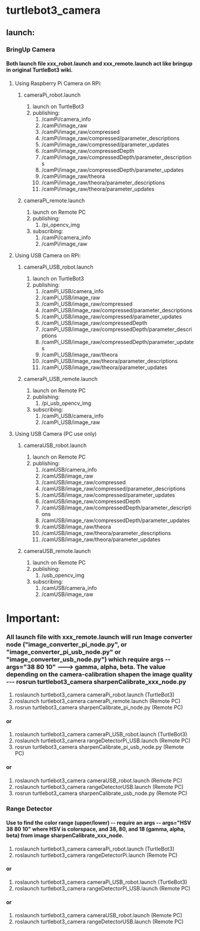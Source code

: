 # turtlebot3_camera

## launch:
### BringUp Camera
#### Both launch file xxx_robot.launch and xxx_remote.launch act like bringup in original TurtleBot3 wiki.
1.  Using Raspberry Pi Camera on RPi:
    1.  cameraPi_robot.launch
        1.  launch on TurtleBot3
        2.  publishing:
            1.  /camPi/camera_info
            2.  /camPi/image_raw
            3.  /camPi/image_raw/compressed
            4.  /camPi/image_raw/compressed/parameter_descriptions
            5.  /camPi/image_raw/compressed/parameter_updates
            6.  /camPi/image_raw/compressedDepth
            7.  /camPi/image_raw/compressedDepth/parameter_descriptions
            8.  /camPi/image_raw/compressedDepth/parameter_updates
            9.  /camPi/image_raw/theora
            10. /camPi/image_raw/theora/parameter_descriptions
            11. /camPi/image_raw/theora/parameter_updates

    2.  cameraPi_remote.launch
        1.  launch on Remote PC
        2.  publishing:
            1.  /pi_opencv_img
        3.  subscribing:
            1.  /camPi/camera_info
            2.  /camPi/image_raw

2.  Using USB Camera on RPi:
    1.  cameraPi_USB_robot.launch
        1.  launch on TurtleBot3
        2.  publishing:
            1.  /camPi_USB/camera_info
            2.  /camPi_USB/image_raw
            3.  /camPi_USB/image_raw/compressed
            4.  /camPi_USB/image_raw/compressed/parameter_descriptions
            5.  /camPi_USB/image_raw/compressed/parameter_updates
            6.  /camPi_USB/image_raw/compressedDepth
            7.  /camPi_USB/image_raw/compressedDepth/parameter_descriptions
            8.  /camPi_USB/image_raw/compressedDepth/parameter_updates
            9.  /camPi_USB/image_raw/theora
            10. /camPi_USB/image_raw/theora/parameter_descriptions
            11. /camPi_USB/image_raw/theora/parameter_updates

    2.  cameraPi_USB_remote.launch
        1.  launch on Remote PC
        2.  publishing:
            1.  /pi_usb_opencv_img
        3.  subscribing:
            1.  /camPi_USB/camera_info
            2.  /camPi_USB/image_raw

3.  Using USB Camera (PC use only)
    1.  cameraUSB_robot.launch
        1.  launch on Remote PC
        2.  publishing:
            1.  /camUSB/camera_info
            2.  /camUSB/image_raw
            3.  /camUSB/image_raw/compressed
            4.  /camUSB/image_raw/compressed/parameter_descriptions
            5.  /camUSB/image_raw/compressed/parameter_updates
            6.  /camUSB/image_raw/compressedDepth
            7.  /camUSB/image_raw/compressedDepth/parameter_descriptions
            8.  /camUSB/image_raw/compressedDepth/parameter_updates
            9.  /camUSB/image_raw/theora
            10. /camUSB/image_raw/theora/parameter_descriptions
            11. /camUSB/image_raw/theora/parameter_updates

    2.  cameraUSB_remote.launch
        1.  launch on Remote PC
        2.  publishing:
            1.  /usb_opencv_img
        3.  subscribing:
            1.  /camUSB/camera_info
            2.  /camUSB/image_raw

# Important:
### All launch file with xxx_remote.launch will run Image converter node ("image_converter_pi_node.py", or "image_converter_pi_usb_node.py" or "image_converter_usb_node.py") which require args -- args="38 80 10" ---> gamma, alpha, beta. The value depending on the camera-calibration shapen the image quality --- rosrun turtlebot3_camera sharpenCalibrate_xxx_node.py

1.  roslaunch turtlebot3_camera cameraPi_robot.launch (TurtleBot3)
2.  roslaunch turtlebot3_camera cameraPi_remote.launch (Remote PC)
3.  rosrun turtlebot3_camera sharpenCalibrate_pi_node.py (Remote PC)

#### or

1.  roslaunch turtlebot3_camera cameraPi_USB_robot.launch (TurtleBot3)
2.  roslaunch turtlebot3_camera rangeDetectorPi_USB.launch  (Remote PC)
3.  rosrun turtlebot3_camera sharpenCalibrate_pi_usb_node.py (Remote PC)

#### or

1.  roslaunch turtlebot3_camera cameraUSB_robot.launch (Remote PC)
2.  roslaunch turtlebot3_camera rangeDetectorUSB.launch  (Remote PC)
3.  rosrun turtlebot3_camera sharpenCalibrate_usb_node.py (Remote PC)

###  Range Detector
####  Use to find the color range (upper/lower) -- require an args -- args="HSV 38 80 10" where HSV is colorspace, and 38, 80, and 18 (gamma, alpha, beta) from image sharpenCalibrate_xxx_node.

1.  roslaunch turtlebot3_camera cameraPi_robot.launch (TurtleBot3)
2.  roslaunch turtlebot3_camera rangeDetectorPi.launch  (Remote PC)

#### or

1.  roslaunch turtlebot3_camera cameraPi_USB_robot.launch (TurtleBot3)
2.  roslaunch turtlebot3_camera rangeDetectorPi_USB.launch  (Remote PC)

#### or

1.  roslaunch turtlebot3_camera cameraUSB_robot.launch (Remote PC)
2.  roslaunch turtlebot3_camera rangeDetectorUSB.launch  (Remote PC)
